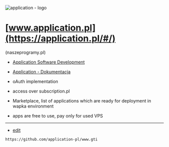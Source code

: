 ![application - logo](https://application-pl.github.io/logo/2/cover.png)

# [www.application.pl](https://application.pl/#/)

(naszeprogramy.pl)
+ [Application Software Development](https://www.application.pl/)
+ [Application - Dokumentacja](https://docs.application.pl/)

+ oAuth implementation
+ access over subscription.pl
+ Marketplace, list of applications which are ready for deployment in wapka environment
+ apps are free to use, pay only for used VPS

---
+ [edit](https://github.com/application-pl/www/edit/main/README.md)

```
https://github.com/application-pl/www.gti
```
